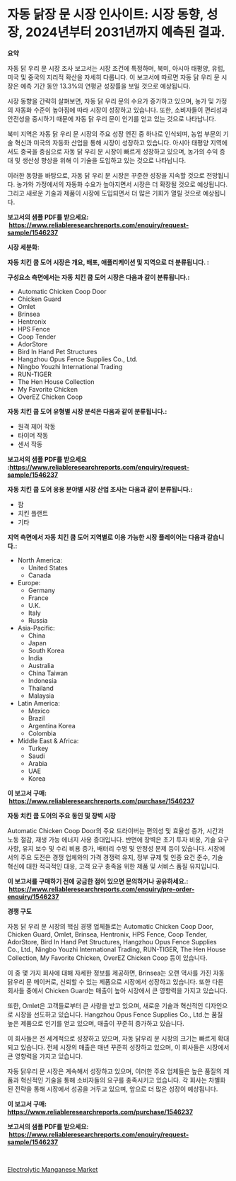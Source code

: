 <p><h1>자동 닭장 문 시장 인사이트: 시장 동향, 성장, 2024년부터 2031년까지 예측된 결과.</h1></p><p><strong>요약</strong></p>
<p><p>자동 닭 우리 문 시장 조사 보고서는 시장 조건에 특정하며, 북미, 아시아 태평양, 유럽, 미국 및 중국의 지리적 확산을 자세히 다룹니다. 이 보고서에 따르면 자동 닭 우리 문 시장은 예측 기간 동안 13.3%의 연평균 성장률을 보일 것으로 예상됩니다.</p><p>시장 동향을 간략히 살펴보면, 자동 닭 우리 문의 수요가 증가하고 있으며, 농가 및 가정의 자동화 수준이 높아짐에 따라 시장이 성장하고 있습니다. 또한, 소비자들이 편리성과 안전성을 중시하기 때문에 자동 닭 우리 문이 인기를 얻고 있는 것으로 나타납니다.</p><p>북미 지역은 자동 닭 우리 문 시장의 주요 성장 엔진 중 하나로 인식되며, 농업 부문의 기술 혁신과 미국의 자동화 산업을 통해 시장이 성장하고 있습니다. 아시아 태평양 지역에서도 중국을 중심으로 자동 닭 우리 문 시장이 빠르게 성장하고 있으며, 농가의 수익 증대 및 생산성 향상을 위해 이 기술을 도입하고 있는 것으로 나타납니다.</p><p>이러한 동향을 바탕으로, 자동 닭 우리 문 시장은 꾸준한 성장을 지속할 것으로 전망됩니다. 농가와 가정에서의 자동화 수요가 높아지면서 시장은 더 확장될 것으로 예상됩니다. 그리고 새로운 기술과 제품이 시장에 도입되면서 더 많은 기회가 열릴 것으로 예상됩니다.</p></p>
<p><strong>보고서의 샘플 PDF를 받으세요: &nbsp;<a href="https://www.reliableresearchreports.com/enquiry/request-sample/1546237">https://www.reliableresearchreports.com/enquiry/request-sample/1546237</a></strong></p>
<p><strong>시장 세분화:</strong></p>
<p><strong> 자동 치킨 쿱 도어 시장은 개요, 배포, 애플리케이션 및 지역으로 더 분류됩니다. :</strong></p>
<p><strong>구성요소 측면에서는 자동 치킨 쿱 도어 시장은 다음과 같이 분류됩니다.:</strong></p>
<p><ul><li>Automatic Chicken Coop Door</li><li>Chicken Guard</li><li>Omlet</li><li>Brinsea</li><li>Hentronix</li><li>HPS Fence</li><li>Coop Tender</li><li>AdorStore</li><li>Bird In Hand Pet Structures</li><li>Hangzhou Opus Fence Supplies Co., Ltd.</li><li>Ningbo Youzhi International Trading</li><li>RUN-TIGER</li><li>The Hen House Collection</li><li>My Favorite Chicken</li><li>OverEZ Chicken Coop</li></ul></p>
<p><strong> 자동 치킨 쿱 도어 유형별 시장 분석은 다음과 같이 분류됩니다.:</strong></p>
<p><ul><li>원격 제어 작동</li><li>타이머 작동</li><li>센서 작동</li></ul></p>
<p><strong>보고서의 샘플 PDF를 받으세요 :<a href="https://www.reliableresearchreports.com/enquiry/request-sample/1546237">https://www.reliableresearchreports.com/enquiry/request-sample/1546237</a></strong></p>
<p><strong> 자동 치킨 쿱 도어 응용 분야별 시장 산업 조사는 다음과 같이 분류됩니다.:</strong></p>
<p><ul><li>팜</li><li>치킨 플랜트</li><li>기타</li></ul></p>
<p><strong>지역 측면에서 자동 치킨 쿱 도어 지역별로 이용 가능한 시장 플레이어는 다음과 같습니다.:</strong></p>
<p><ul>
    <li>
        North America:
        <ul>
            <li>United States</li>
            <li>Canada</li>
        </ul>
    </li>
    <li>
        Europe:
        <ul>
            <li>Germany</li>
            <li>France</li>
            <li>U.K.</li>
            <li>Italy</li>
            <li>Russia</li>
        </ul>
    </li>
    <li>
        Asia-Pacific:
        <ul>
            <li>China</li>
            <li>Japan</li>
            <li>South Korea</li>
            <li>India</li>
            <li>Australia</li>
            <li>China Taiwan</li>
            <li>Indonesia</li>
            <li>Thailand</li>
            <li>Malaysia</li>
        </ul>
    </li>
    <li>
        Latin America:
        <ul>
            <li>Mexico</li>
            <li>Brazil</li>
            <li>Argentina Korea</li>
            <li>Colombia</li>
        </ul>
    </li>
    <li>
        Middle East & Africa:
        <ul>
            <li>Turkey</li>
            <li>Saudi</li>
            <li>Arabia</li>
            <li>UAE</li>
            <li>Korea</li>
        </ul>
    </li>
    </ul></p>
<p><strong>이 보고서 구매: &nbsp;<a href="https://www.reliableresearchreports.com/purchase/1546237">https://www.reliableresearchreports.com/purchase/1546237</a></strong></p>
<p><strong>자동 치킨 쿱 도어의 주요 동인 및 장벽 시장</strong></p>
<p><p>Automatic Chicken Coop Door의 주요 드라이버는 편의성 및 효율성 증가, 시간과 노동 절감, 재생 가능 에너지 사용 증대입니다. 반면에 장벽은 초기 투자 비용, 기술 요구 사항, 유지 보수 및 수리 비용 증가, 배터리 수명 및 안정성 문제 등이 있습니다. 시장에서의 주요 도전은 경쟁 업체와의 가격 경쟁력 유지, 정부 규제 및 인증 요건 준수, 기술 혁신에 대한 적극적인 대응, 고객 요구 충족을 위한 제품 및 서비스 품질 유지입니다.</p></p>
<p><strong>이 보고서를 구매하기 전에 궁금한 점이 있으면 문의하거나 공유하세요.: &nbsp;<a href="https://www.reliableresearchreports.com/enquiry/pre-order-enquiry/1546237">https://www.reliableresearchreports.com/enquiry/pre-order-enquiry/1546237</a></strong></p>
<p><strong>경쟁 구도</strong></p>
<p><p>자동 닭 우리 문 시장의 핵심 경쟁 업체들로는 Automatic Chicken Coop Door, Chicken Guard, Omlet, Brinsea, Hentronix, HPS Fence, Coop Tender, AdorStore, Bird In Hand Pet Structures, Hangzhou Opus Fence Supplies Co., Ltd., Ningbo Youzhi International Trading, RUN-TIGER, The Hen House Collection, My Favorite Chicken, OverEZ Chicken Coop 등이 있습니다. </p><p>이 중 몇 가지 회사에 대해 자세한 정보를 제공하면, Brinsea는 오랜 역사를 가진 자동 닭우리 문 메이커로, 신뢰할 수 있는 제품으로 시장에서 성장하고 있습니다. 또한 다른 회사들 중에서 Chicken Guard는 매출이 높아 시장에서 큰 영향력을 가지고 있습니다. </p><p>또한, Omlet은 고객들로부터 큰 사랑을 받고 있으며, 새로운 기술과 혁신적인 디자인으로 시장을 선도하고 있습니다. Hangzhou Opus Fence Supplies Co., Ltd.는 품질 높은 제품으로 인기를 얻고 있으며, 매출이 꾸준히 증가하고 있습니다. </p><p>이 회사들은 전 세계적으로 성장하고 있으며, 자동 닭우리 문 시장의 크기는 빠르게 확대되고 있습니다. 전체 시장의 매출은 매년 꾸준히 성장하고 있으며, 이 회사들은 시장에서 큰 영향력을 가지고 있습니다. </p><p>자동 닭우리 문 시장은 계속해서 성장하고 있으며, 이러한 주요 업체들은 높은 품질의 제품과 혁신적인 기술을 통해 소비자들의 요구를 충족시키고 있습니다. 각 회사는 차별화된 전략을 통해 시장에서 성공을 거두고 있으며, 앞으로 더 많은 성장이 예상됩니다.</p></p>
<p><strong>이 보고서 구매: &nbsp; <a href="https://www.reliableresearchreports.com/purchase/1546237">https://www.reliableresearchreports.com/purchase/1546237</a></strong></p>
<p><strong>보고서의 샘플 PDF를 받으세요: &nbsp;<a href="https://www.reliableresearchreports.com/enquiry/request-sample/1546237">https://www.reliableresearchreports.com/enquiry/request-sample/1546237</a></strong><strong></strong></p>
<p>&nbsp;</p>
<p><p><a href="https://invited-way-688.notion.site/Electrolytic-Manganese-Market-Size-Growing-and-Forecasted-for-period-from-2024-2031-and-provides-c-128dafdb4d73487cbb85d6833b6622fd">Electrolytic Manganese Market</a></p></p>